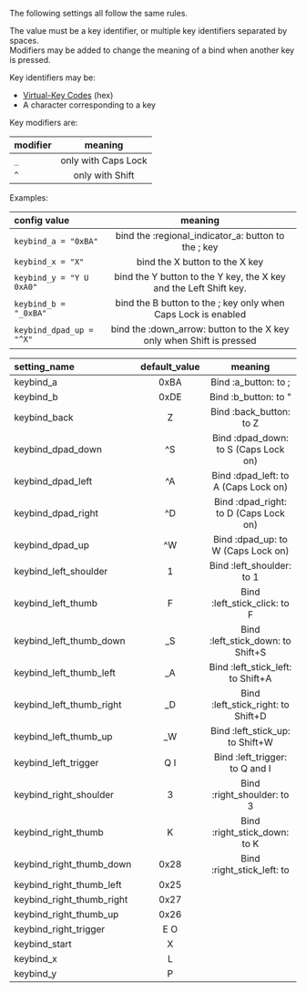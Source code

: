 <!--- This file is a snippet --->
The following settings all follow the same rules.

The value must be a key identifier, or multiple key identifiers separated by spaces.<br/>
Modifiers may be added to change the meaning of a bind when another key is pressed.

Key identifiers may be:
- [Virtual-Key Codes](https://docs.microsoft.com/en-us/windows/win32/inputdev/virtual-key-codes) (hex)
- A character corresponding to a key

Key modifiers are:

|**modifier**|**meaning**        |
|:-----------|:-----------------:|
|`_`         |only with Caps Lock|
|`^`         |only with Shift    |

Examples:

|**config value**            |**meaning**                                                         |
|:---------------------------|:------------------------------------------------------------------:|
|`keybind_a = "0xBA"`        |bind the :regional_indicator_a: button to the ; key                 |
|`keybind_x = "X"`           |bind the X button to the X key                                      |
|`keybind_y = "Y U 0xA0"`    |bind the Y button to the Y key, the X key and the Left Shift key.   |
|`keybind_b = "_0xBA"`       |bind the B button to the ; key only when Caps Lock is enabled       |
|`keybind_dpad_up = "^X"`    |bind the :down_arrow: button to the X key only when Shift is pressed|

|**setting_name**         |**default_value**|**meaning**                                          |
|:------------------------|:---------------:|:---------------------------------------------------:|
|keybind_a                |0xBA             |Bind :a_button: to ;                                 |
|keybind_b                |0xDE             |Bind :b_button: to "                                 |
|keybind_back             |Z                |Bind :back_button: to Z                              |
|keybind_dpad_down        |^S               |Bind :dpad_down: to S (Caps Lock on)                 |
|keybind_dpad_left        |^A               |Bind :dpad_left: to A (Caps Lock on)                 |
|keybind_dpad_right       |^D               |Bind :dpad_right: to D (Caps Lock on)                |
|keybind_dpad_up          |^W               |Bind :dpad_up: to W (Caps Lock on)                   |
|keybind_left_shoulder    |1                |Bind :left_shoulder: to 1                            |
|keybind_left_thumb       |F                |Bind :left_stick_click: to F                         |
|keybind_left_thumb_down  |_S               |Bind :left_stick_down: to Shift+S                    |
|keybind_left_thumb_left  |_A               |Bind :left_stick_left: to Shift+A                    |
|keybind_left_thumb_right |_D               |Bind :left_stick_right: to Shift+D                   |
|keybind_left_thumb_up    |_W               |Bind :left_stick_up: to Shift+W                      |
|keybind_left_trigger     |Q I              |Bind :left_trigger: to Q and I                       |
|keybind_right_shoulder   |3                |Bind :right_shoulder: to 3                           |
|keybind_right_thumb      |K                |Bind :right_stick_down: to K                         |
|keybind_right_thumb_down |0x28             |Bind :right_stick_left: to
|keybind_right_thumb_left |0x25             |
|keybind_right_thumb_right|0x27             |
|keybind_right_thumb_up   |0x26             |
|keybind_right_trigger    |E O              |
|keybind_start            |X                |
|keybind_x                |L                |
|keybind_y                |P                |
